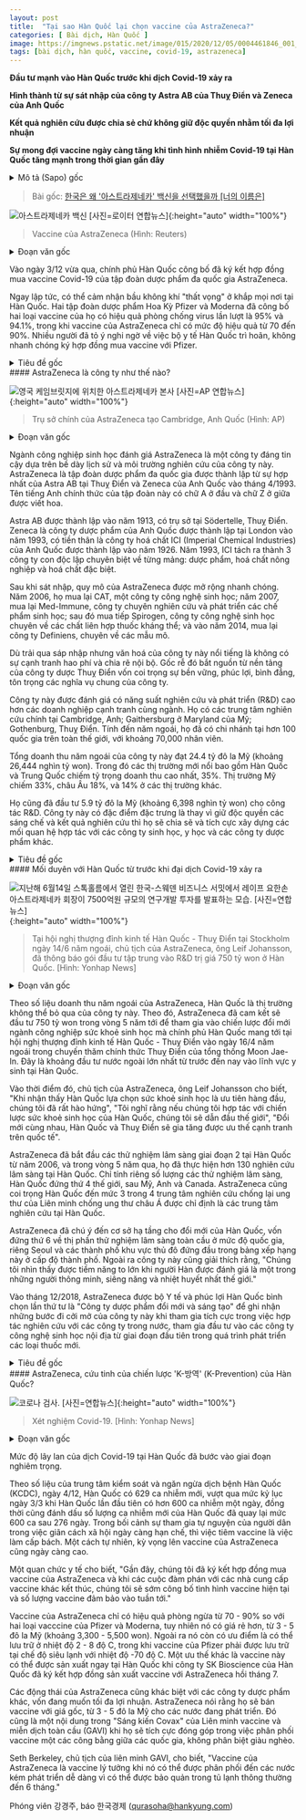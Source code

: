 ```yaml
---
layout: post
title:  "Tại sao Hàn Quốc lại chọn vaccine của AstraZeneca?"
categories: [ Bài dịch, Hàn Quốc ]
image: https://imgnews.pstatic.net/image/015/2020/12/05/0004461846_001_20201205115958314.jpg
tags: [bài dịch, hàn quốc, vaccine, covid-19, astrazeneca]
---
```


<p><strong>Đầu tư mạnh vào Hàn Quốc trước khi dịch Covid-19 xảy ra</strong></p>
<p><strong>Hình thành từ sự sát nhập của công ty Astra AB của Thuỵ Điển và Zeneca của Anh Quốc</strong></p>
<p><strong>Kết quả nghiên cứu được chia sẻ chứ không giữ độc quyền nhằm tối đa lợi nhuận</strong></p>
<p><strong>Sự mong đợi vaccine ngày càng tăng khi tình hình nhiễm Covid-19 tại Hàn Quốc tăng mạnh trong thời gian gần đây</strong></p>

<details>
  <summary>Mô tả (Sapo) gốc</summary>
  <p>강경주의 너의이름은 (45)</p>
  <p>코로나 전부터 한국에 집중투자</p>
  <p>스웨덴 아스트라AB와 영국 제네카 합병해 탄생</p>
  <p>연구 결과 독점하기보다 공유하며 지속가능성 꾀해</p>
  <p>최근 한국 코로나 폭증 상황에서 기대감 커져</p>
</details>

> Bài gốc: [한국은 왜 '아스트라제네카' 백신을 선택했을까 [너의 이름은]](https://n.news.naver.com/article/015/0004461846)

![아스트라제네카 백신 [사진=로이터 연합뉴스]](https://imgnews.pstatic.net/image/015/2020/12/05/0004461846_001_20201205115958314.jpg){:height="auto" width="100%"}
> Vaccine của AstraZeneca (Hình: Reuters)

<details>
  <summary>Đoạn văn gốc</summary>
  <p>정부가 지난 3일 코로나19(신종 코로나바이러스 감염증) 백신 개발사인 다국적 업체 아스트라제네카와 백신 계약 체결을 완료했다고 밝혔다.</p>
  <p>"아쉽다"는 여론이 곳곳에서 감지됐다. 미국 제약사 화이자와 모더나가 개발한 백신의 예방 효과가 각각 95%과 94.1%에 달하는 데 반해 아스트라제네카 백신의 효과는 70~90%에 그친다는 점이 이유다. 화이자와 계약을 서두르지 않은 정부 보건행정에 의구심을 나타내는 반응도 적지 않다.</p>
</details>

Vào ngày 3/12 vừa qua, chính phủ Hàn Quốc công bố đã ký kết hợp đồng mua vaccine Covid-19 của tập đoàn dược phẩm đa quốc gia AstraZeneca.

Ngay lập tức, có thể cảm nhận bầu không khí "thất vọng" ở khắp mọi nơi tại Hàn Quốc. Hai tập đoàn dược phẩm Hoa Kỳ Pfizer và Moderna đã công bố hai loại vaccine của họ có hiệu quả phòng chống virus lần lượt là 95% và 94.1%, trong khi vaccine của AstraZeneca chỉ có mức độ hiệu quả từ 70 đến 90%. Nhiều người đã tỏ ý nghi ngờ về việc bộ y tế Hàn Quốc trì hoãn, không nhanh chóng ký hợp đồng mua vaccine với Pfizer.

<details>
  <summary>Tiêu đề gốc</summary>
  <p>아스트라제네카는 어떤 회사?</p>
</details>
#### AstraZeneca là công ty như thế nào?

![영국 케임브릿지에 위치한 아스트라제네카 본사 [사진=AP 연합뉴스]](https://imgnews.pstatic.net/image/015/2020/12/05/0004461846_002_20201205115958348.jpg){:height="auto" width="100%"}
> Trụ sở chính của AstraZeneca tạo Cambridge, Anh Quốc (Hình: AP)

<details>
  <summary>Đoạn văn gốc</summary>
  <p>바이오 업계는 아스트라제네카의 역사와 연구 풍토를 볼 때 신뢰할 만한 회사로 평가한다. 이 회사는 스웨덴 아스트라AB(Astra AB)와 영국의 제네카(Zeneca)가 1999년 4월 합병해 탄생한 다국적 제약회사다. 공식 영문명 역시 맨 처음 'A'와 함께 중간의 'Z'에도 대문자로 표기한다.</p>
  <p>아스트라AB는 1913년 설립돼 스웨덴 쇠데르텔리에에 본사를 뒀던 제약사, 제네카는 1993년 만들어져 런던에 본사를 뒀던 제약사였다. 제네카는 1926년 설립된 영국의 화학회사 ICI(Imperial Chemical Industries)가 1993년 제약·농화학·특수화학 사업을 분할해 독립된 회사로 설립하면서 붙인 이름이다.</p>
  <p>아스트라제네카는 합병 이후 공격적으로 몸집을 불렸다. 2006년 생명공학회사 CAT, 2007년 생물의약품 연구개발 회사 메드이뮨, 2013년 항체약물접합체 개발전문 생명공학회사 스피로젠, 2014년 조직 샘플 전문회사 디피니언즈 등을 잇따라 인수했다.</p>
  <p>합병을 거치면서도 내부적으로 소모적 경쟁과 분열을 겪지 않는 문화로 유명하다. 뿌리가 지속가능성과 복지, 평등을 중시하는 스웨덴 제약사였던 만큼 공공 의무를 중시하는 분위기도 있다.</p>
  <p>동종업계 경쟁 기업보다 R&D(연구개발) 생산성이 높다고 평가받는다. 영국 케임브리지, 미국 메릴랜드주 게이더스버그, 스웨덴 예테보리 등에 주요 연구개발센터를 가지고 있다. 지난해 기준 전 세계 100여 개국에 지사를 뒀으며 전체 임원 수는 약 7만명에 이른다.</p>
  <p>지난해 기준 총매출은 약 244억 달러(한화 약 26조4447억원)다. 매출 비중이 가장 큰 지역은 한국과 중국을 포함한 '성장시장'(emerging market)이었다. 매출 비중은 성장시장 35%, 미국 33%, 유럽 18%, 그 외 14%에 이르렀다.</p>
  <p>R&D에는 2018년 기준 59억 달러(6조3985억원) 가량을 투자했다. R&D 결과를 독점하고 특허화해 이윤 극대화를 꾀하기보다 이를 적극 공개하면서 바이오 벤처, 의대, 타 제약 기업 등과 다양한 파트너십을 구축하는 특징을 가졌다.</p>
</details>

Ngành công nghiệp sinh học đánh giá AstraZeneca là một công ty đáng tin cậy dựa trên bề dày lịch sử và môi trường nghiên cứu của công ty này. AstraZeneca là tập đoàn dược phẩm đa quốc gia được thành lập từ sự hợp nhất của Astra AB tại Thuỵ Điển và Zeneca của Anh Quốc vào tháng 4/1993. Tên tiếng Anh chính thức của tập đoàn này có chữ A ở đầu và chữ Z ở giữa được viết hoa.

Astra AB được thành lập vào năm 1913, có trụ sở tại Södertelle, Thuỵ Điển. Zeneca là công ty dược phẩm của Anh Quốc được thành lập tại London vào năm 1993, có tiền thân là công ty hoá chất ICI (Imperial Chemical Industries) của Anh Quốc được thành lập vào năm 1926. Năm 1993, ICI tách ra thành 3 công ty con độc lập chuyên biệt về từng mảng: dược phẩm, hoá chất nông nghiệp và hoá chất đặc biệt.

Sau khi sát nhập, quy mô của AstraZeneca được mở rộng nhanh chóng. Năm 2006, họ mua lại CAT, một công ty công nghệ sinh học; năm 2007, mua lại Med-Immune, công ty chuyên nghiên cứu và phát triển các chế phẩm sinh học; sau đó mua tiếp Spirogen, công ty công nghệ sinh học chuyên về các chất liên hợp thuốc kháng thể; và vào năm 2014, mua lại công ty Definiens, chuyên về các mẫu mô.

Dù trải qua sáp nhập nhưng văn hoá của công ty này nổi tiếng là không có sự cạnh tranh hao phí và chia rẽ nội bộ. Gốc rễ đó bắt nguồn từ nền tảng của công ty dược Thuỵ Điển vốn coi trọng sự bền vững, phúc lợi, bình đẳng, tôn trọng các nghĩa vụ chung của công ty.

Công ty này được đánh giá có năng suất nghiên cứu và phát triển (R&D) cao hơn các doanh nghiệp cạnh tranh cùng ngành. Họ có các trung tâm nghiên cứu chính tại Cambridge, Anh; Gaithersburg ở Maryland của Mỹ; Gothenburg, Thuỵ Điển. Tính đến năm ngoái, họ đã có chi nhánh tại hơn 100 quốc gia trên toàn thế giới, với khoảng 70,000 nhân viên.

Tổng doanh thu năm ngoái của công ty này đạt 24.4 tỷ đô la Mỹ (khoảng 26,444 nghìn tỷ won). Trong đó các thị trường mới nổi bao gồm Hàn Quốc và Trung Quốc chiếm tỷ trọng doanh thu cao nhất, 35%. Thị trường Mỹ chiếm 33%, châu Âu 18%, và 14% ở các thị trường khác.

Họ cũng đã đầu tư 5.9 tỷ đô la Mỹ (khoảng 6,398 nghìn tỷ won) cho công tác R&D. Công ty này có đặc điểm đặc trưng là thay vì giữ độc quyền các sáng chế và kết quả nghiên cứu thì họ sẽ chia sẽ và tích cực xây dựng các mối quan hệ hợp tác với các công ty sinh học, y học và các công ty dược phẩm khác.

<details>
  <summary>Tiêu đề gốc</summary>
  <p>코로나 이전부터 한국과 인연이 있었다</p>
</details>
#### Mối duyên với Hàn Quốc từ trước khi đại dịch Covid-19 xảy ra

![지난해 6월14일 스톡홀름에서 열린 한국-스웨덴 비즈니스 서밋에서 레이프 요한손 아스트라제네카 회장이 7500억원 규모의 연구개발 투자를 발표하는 모습. [사진=연합뉴스]](https://imgnews.pstatic.net/image/015/2020/12/05/0004461846_003_20201205115958384.jpg){:height="auto" width="100%"}
> Tại hội nghị thượng đỉnh kinh tế Hàn Quốc - Thuỵ Điển tại Stockholm ngày 14/6 năm ngoái, chủ tịch của AstraZeneca, ông Leif Johansson, đã thông báo gói đầu tư tập trung vào R&D trị giá 750 tỷ won ở Hàn Quốc. [Hình: Yonhap News]

<details>
  <summary>Đoạn văn gốc</summary>
  <p>지난해 매출을 보면 알 수 있듯 아스트라제네카에 한국은 무시할 수 없는 시장이다. 일례로 아스트라제네카는 문재인 대통령이 스웨덴을 국빈 방문한 지난해 6월14일 스톡홀름에서 열린 '한국-스웨덴 비즈니스 서밋'에서 우리 정부의 바이오헬스 산업 혁신 전략에 동참한다는 취지로 향후 5년간 7500억원을 투자하겠다고 약속했다. 외국인의 바이오메디컬 분야 투자 중 역대 최대 규모였다.</p>
  <p>당시 레이프 요한손 아스트라제네카 회장은 "우리는 한국이 바이오헬스를 우선 투자 산업으로 꼽았을 때 굉장히 열정적이라고 받아들였다"면서 "우리가 한국의 바이오헬스 전략과 협력하면 전 세계를 선도할 수 있다고 생각했다. 한국과 스웨덴은 함께 혁신을 하면서 더 경쟁력을 갖출 것"이라고 말했다.</p>
  <p>아스트라제네카는 2006년 한국에서 다국가 2상 임상시험을 시작했고 최근 5년간 국내에서 130여 개의 임상 연구를 진행했다. 임상 횟수만 놓고 보면 미국과 영국, 캐나다에 이어 한국이 네 번째다. 아스트라제네카의 아시아 지역 4곳 항암 연구개발 협력센터(Oncology Alliance Centre) 중 3곳을 한국 연구센터로 지정할 정도로 한국을 중시한다.</p>
  <p>아스트라제네카는 한국이 글로벌 임상시험 점유율 순위 상위권(6위)인 데다 서울과 수도권이 도시별 순위에서 세계 1위라는 혁신 인프라에 주목했다. 또 "한국인들이 전 세계에서 가장 똑똑하고 부지런하며 열정적인 국민 중 하나라고 평가하며 큰 잠재력을 봤다"고 설명했다.</p>
  <p>그러면서 아스트라제네카는 신약개발 초기 단계부터 국내 기업과 공동 연구를 진행하고 바이오텍 벤처기업에 공동투자를 하는 등 적극적 오픈이노베이션 행보를 인정받아 2018년 12월 보건복지부가 인증하는 '제4차 혁신형 제약기업'으로도 선정됐다.</p>
</details>

Theo số liệu doanh thu năm ngoái của AstraZeneca, Hàn Quốc là thị trường không thể bỏ qua của công ty này. Theo đó, AstraZeneca đã cam kết sẽ đầu tư 750 tỷ won trong vòng 5 năm tới để tham gia vào chiến lược đổi mới ngành công nghiệp sức khoẻ sinh học mà chính phủ Hàn Quốc mang tới tại hội nghị thượng đỉnh kinh tế Hàn Quốc - Thuỵ Điển vào ngày 16/4 năm ngoái trong chuyến thăm chính thức Thuỵ Điển của tổng thống Moon Jae-In. Đây là khoảng đầu tư nước ngoài lớn nhất từ trước đến nay vào lĩnh vực y sinh tại Hàn Quốc.

Vào thời điểm đó, chủ tịch của AstraZeneca, ông Leif Johansson cho biết, "Khi nhận thấy Hàn Quốc lựa chọn sức khoẻ sinh học là ưu tiên hàng đầu, chúng tôi đã rất hào hứng", "Tôi nghĩ rằng nếu chúng tôi hợp tác với chiến lược sức khoẻ sinh học của Hàn Quốc, chúng tôi sẽ dẫn đầu thế giới", "Đổi mới cùng nhau, Hàn Quốc và Thuỵ Điển sẽ gia tăng được ưu thế cạnh tranh trên quốc tế".

AstraZeneca đã bắt đầu các thử nghiệm lâm sàng giai đoạn 2 tại Hàn Quốc từ năm 2006, và trong vòng 5 năm qua, họ đã thực hiện hơn 130 nghiên cứu lâm sàng tại Hàn Quốc. Chỉ tính riêng số lượng các thử nghiệm lâm sàng, Hàn Quốc đứng thứ 4 thế giới, sau Mỹ, Anh và Canada. AstraZeneca cũng coi trọng Hàn Quốc đến mức 3 trong 4 trung tâm nghiên cứu chống lại ung thư của Liên minh chống ung thư châu Á được chỉ định là các trung tâm nghiên cứu tại Hàn Quốc.

AstraZeneca đã chú ý đến cơ sở hạ tầng cho đổi mới của Hàn Quốc, vốn đứng thứ 6 về thị phần thử nghiệm lâm sàng toàn cầu ở mức độ quốc gia, riêng Seoul và các thành phố khu vực thủ đô đứng đầu trong bảng xếp hạng này ở cấp độ thành phố. Ngoài ra công ty này cũng giải thích rằng, "Chúng tôi nhìn thấy được tiềm năng to lớn khi người Hàn được đánh giá là một trong những người thông minh, siêng năng và nhiệt huyết nhất thế giới."

Vào tháng 12/2018, AstraZeneca được bộ Y tế và phúc lợi Hàn Quốc bình chọn lần thứ tư là "Công ty dược phẩm đổi mới và sáng tạo" để ghi nhận những bước đi cởi mở của công ty này khi tham gia tích cực trong việc hợp tác nghiên cứu với các công ty trong nước, tham gia đầu tư vào các công ty công nghệ sinh học nội địa từ giai đoạn đầu tiên trong quá trình phát triển các loại thuốc mới.

<details>
  <summary>Tiêu đề gốc</summary>
  <p>아스트라제네카, 위기의 'K-방역' 구세주 될까</p>
</details>
#### AstraZeneca, cứu tinh của chiến lược 'K-방역' (K-Prevention) của Hàn Quốc?

![코로나 검사. [사진=연합뉴스]](https://imgnews.pstatic.net/image/015/2020/12/05/0004461846_004_20201205115958415.jpg){:height="auto" width="100%"}
> Xét nghiệm Covid-19. [Hình: Yonhap News]

<details>
  <summary>Đoạn văn gốc</summary>
  <p>국내의 코로나19 확산은 심각한 국면으로 접어들었다.</p>
  <p>질병관리청 중앙방역대책본부는 지난 4일 일일 신규 확진자가 629명 발생했다고 알렸다. 올 3월3일 600명대를 기록한 이후 276일 만에 600명대로 회귀한 것이다. 사회적 거리두기와 국민들의 자발적 참여만으로 한계가 있다는 지적이 나오는 상황에서 백신 접종이 시급하다는 주장이 설득력을 얻고 있다. 자연스레 아스트라제네카 백신에 기대가 모인다.</p>
  <p>보건당국 관계자는 "최근 아스트라제네카와 백신 공급 계약서에 서명했으며 개별 백신 개발사들과의 협상이 조만간 마무리되면 내주께 전체 계약 현황과 확보 물량에 대해 발표할 계획"이라고 언급했다.</p>
  <p>아스트라제네카 백신은 화이자와 모더나 백신에 비해 예방 효과가 70~90%에 그치지만 가격이 3~5달러(약 3300~5500원)로 비교적 저렴하다. 또 영하 70도 이하의 초저온 '콜드 체인'을 통해 유통해야 하는 화이자와 비교할 때 2~8도에서 유통할 수 있다는 장점도 갖췄다. 지난 7월 SK바이오사이언스와 백신 위탁 생산 계약을 맺어 국내 제조가 가능하다는 것도 이점.</p>
  <p>아스트라제네카의 백신 행보는 이익을 강조하는 여타 제약사들과 차이점을 보인다. 아스트라제네카는 백신을 개발도상국에 생산 원가 수준인 3~5달러 수준으로 판매하겠다고 공개했다. 세계백신면역연합(GAVI)이 부국과 빈국 상관없이 공평한 백신을 배포하기 위해 세운 '코백스(Covax) 이니셔티브'에 적극 기여하겠다며 밝힌 내용이다.</p>
  <p>세스 버클리 GAVI 협회장은 "아스트라제네카 백신은 일반 냉장고로도 6개월까지 보관이 가능하기 때문에 열악한 개발도상국에 어려움 없이 배포가 가능한 이상적인 백신"이라고 평가했다.</p>
</details>

Mức độ lây lan của dịch Covid-19 tại Hàn Quốc đã bước vào giai đoạn nghiêm trọng.

Theo số liệu của trung tâm kiểm soát và ngăn ngừa dịch bệnh Hàn Quốc (KCDC), ngày 4/12, Hàn Quốc có 629 ca nhiễm mới, vượt qua mức kỷ lục ngày 3/3 khi Hàn Quốc lần đầu tiên có hơn 600 ca nhiễm một ngày, đồng thời cũng đánh dấu số lượng ca nhiễm mới của Hàn Quốc đã quay lại mức 600 ca sau 276 ngày. Trong bối cảnh sự tham gia tự nguyện của người dân trong việc giãn cách xã hội ngày càng hạn chế, thì việc tiêm vaccine là việc làm cấp bách. Một cách tự nhiên, kỳ vọng lên vaccine của AstraZeneca cũng ngày càng cao.

Một quan chức y tế cho biết, "Gần đây, chúng tôi đã ký kết hợp đồng mua vaccine của AstraZeneca và khi các cuộc đàm phán với các nhà cung cấp vaccine khác kết thúc, chúng tôi sẽ sớm công bố tình hình vaccine hiện tại và số lượng vaccine đảm bảo vào tuần tới."

Vaccine của AstraZeneca chỉ có hiệu quả phòng ngừa từ 70 - 90% so với hai loại vacccine của Pfizer và Moderna, tuy nhiên nó có giá rẻ hơn, từ 3 - 5 đô la Mỹ (khoảng 3,300 - 5,500 won). Ngoài ra nó còn có ưu điểm là có thể lưu trữ ở nhiệt độ 2 - 8 độ C, trong khi vaccine của Pfizer phải được lưu trữ tại chế độ siêu lạnh với nhiệt độ -70 độ C. Một ưu thế khác là vaccine này có thể được sản xuất ngay tại Hàn Quốc khi công ty SK Bioscience của Hàn Quốc đã ký kết hợp đồng sản xuất vaccine với AstraZeneca hồi tháng 7.

Các động thái của AstraZeneca cũng khác biệt với các công ty dược phẩm khác, vốn đang muốn tối đa lợi nhuận. AstraZeneca nói rằng họ sẽ bán vaccine với giá gốc, từ 3 - 5 đô la Mỹ cho các nước đang phát triển. Đó cũng là một nội dung trong "Sáng kiến Covax" của Liên minh vaccine và miễn dịch toàn cầu (GAVI) khi họ sẽ tích cực đóng góp trong việc phân phối vaccine một các công bằng giữa các quốc gia, không phân biệt giàu nghèo.

Seth Berkeley, chủ tịch của liên minh GAVI, cho biết, "Vaccine của AstraZeneca là vaccine lý tưởng khi nó có thể được phân phối đến các nước kém phát triển dễ dàng vì có thể được bảo quản trong tủ lạnh thông thường đến 6 tháng."

Phóng viên 강경주, báo 한국경제 (qurasoha@hankyung.com)